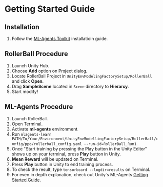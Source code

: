 # Getting Started Guide

## Installation
1. Follow the [ML-Agents Toolkit](https://github.com/Unity-Technologies/ml-agents/blob/master/docs/Installation.md) installatioin guide.

## RollerBall Procedure
1. Launch Unity Hub.
2. Choose **Add** option on Project dialog.
3. Locate RollerBall Project in `UnityEnvModelingFactorySetup/RollerBall` and click **Open**.
4. Drag **SampleScene** located in `Scene` directory to **Hierarcy**.
5. Start modify!

## ML-Agents Procedure
1. Launch RollerBall.
2. Open Terminal. 
3. Activate **ml-agents** environment.
4. Run `mlagents-learn PATH/To/Your/Environment/UnityEnvModellingFactorySetup/RollerBall/config/ppo/rollerball_config.yaml --run-id=RollerBall_Run1`.
5. Once "Start training by pressing the Play button in the Unity Editor" shows up on your terminal, press **Play** button in Unity.
6. **Mean Reward** will be updated on Terminal.
7. Press **Play** button in Unity to end training process.
8. To check the result, type `tensorboard --logdir=results` on Terminal.
9. For even in depth explanation, check out Unity's ML-Agents [Getting Started Guide](https://github.com/Unity-Technologies/ml-agents/blob/master/docs/Getting-Started.md).


